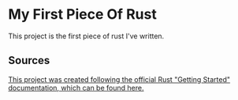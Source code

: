 # My First Piece Of Rust

This project is the first piece of rust I've written.

## Sources

[This project was created following the official Rust "Getting Started"
documentation, which can be found
here.](https://www.rust-lang.org/learn/get-started)

